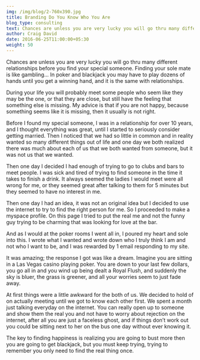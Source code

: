 ```yaml
---
img: /img/blog/2-760x390.jpg
title: Branding Do You Know Who You Are
blog_type: consulting
text: Chances are unless you are very lucky you will go thru many different relationships before you find your special someone. Finding your sole mate is like gambling...
author: Craig David
date: 2016-06-25T11:00:00+05:30
weight: 50
---
```



Chances are unless you are very lucky you will go thru many different relationships before you find your special someone. Finding your sole mate is like gambling... In poker and blackjack you may have to play dozens of hands until you get a winning hand, and it is the same with relationships.

During your life you will probably meet some people who seem like they may be the one, or that they are close, but still have the feeling that something else is missing. My advice is that if you are not happy, because something seems like it is missing, then it usually is not right.

Before I found my special someone, I was in a relationship for over 10 years, and I thought everything was great, until I started to seriously consider getting married. Then I noticed that we had so little in common and in reality wanted so many different things out of life and one day we both realized there was much about each of us that we both wanted from someone, but it was not us that we wanted.

Then one day I decided I had enough of trying to go to clubs and bars to meet people. I was sick and tired of trying to find someone in the time it takes to finish a drink. It always seemed the ladies I would meet were all wrong for me, or they seemed great after talking to them for 5 minutes but they seemed to have no interest in me.


Then one day I had an idea, it was not an original idea but I decided to use the internet to try to find the right person for me. So I proceeded to make a myspace profile. On this page I tried to put the real me and not the funny guy trying to be charming that was looking for love at the bar.

And as I would at the poker rooms I went all in, I poured my heart and sole into this. I wrote what I wanted and wrote down who I truly think I am and not who I want to be, and I was rewarded by 1 email responding to my site.

It was amazing; the response I got was like a dream. Imagine you are sitting in a Las Vegas casino playing poker. You are down to your last few dollars, you go all in and you wind up being dealt a Royal Flush, and suddenly the sky is bluer, the grass is greener, and all your worries seem to just fade away.

At first things were a little awkward for the both of us. We decided to hold of on actually meeting until we got to know each other first. We spent a month just talking everyday on the internet. You can really open up to someone and show them the real you and not have to worry about rejection on the internet, after all you are just a faceless ghost, and if things don’t work out you could be sitting next to her on the bus one day without ever knowing it.

The key to finding happiness is realizing you are going to bust more then you are going to get blackjack, but you must keep trying, trying to remember you only need to find the real thing once.
